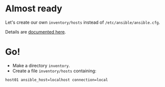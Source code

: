 # Almost ready

Let's create our own `inventory/hosts` instead of `/etc/ansible/ansible.cfg`.

Details are [documented here](https://docs.ansible.com/ansible/latest/installation_guide/intro_configuration.html).

# Go!

- Make a directory `inventory`.
- Create a file `inventory/hosts` containing:

```
host01 ansible_host=localhost connection=local
```
